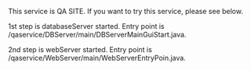 This service is QA SITE.
If you want to try this service, please see below.

1st step is databaseServer started.
Entry point is /qaservice/DBServer/main/DBServerMainGuiStart.java.

2nd step is webServer started.
Entry point is /qaservice/WebServer/main/WebServerEntryPoin.java.
